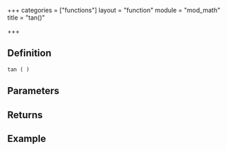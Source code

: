 +++
categories = ["functions"]
layout = "function"
module = "mod_math"
title = "tan()"

+++

## Definition

    tan ( )

## Parameters

## Returns

## Example
